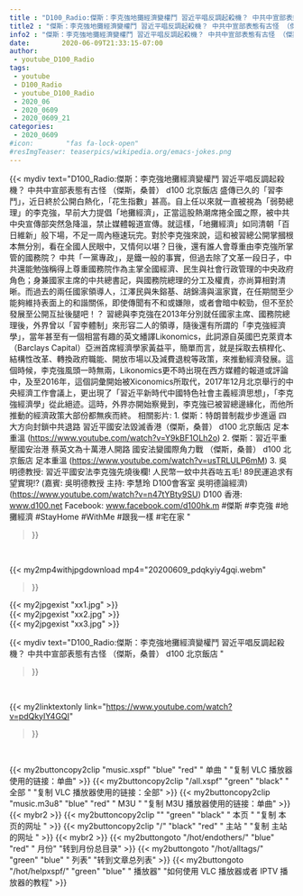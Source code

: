 ```yaml
---
title : "D100_Radio:傑斯：李克強地攤經濟變權鬥 習近平唱反調起殺機？ 中共中宣部表態有古怪 （傑斯，桑普） d100 北京飯店 "
title2 : "傑斯：李克強地攤經濟變權鬥 習近平唱反調起殺機？ 中共中宣部表態有古怪 （傑斯，桑普） d100 北京飯店 "
info2 : "傑斯：李克強地攤經濟變權鬥 習近平唱反調起殺機？ 中共中宣部表態有古怪 （傑斯，桑普） d100 北京飯店  盛傳已久的「習李鬥」，近日終於公開白熱化，「花生指數」甚高。自上任以來就一直被視為「弱勢總理」的李克強，早前大力提倡「地攤經濟」，正當這股熱潮席捲全國之際，被中共中央宣傳部突然急降溫，禁止媒體報道宣傳。就這樣，「地攤經濟」如同清朝「百日維新」般下場，不足一周內極速玩完。對於李克強來說，這和被習總公開掌摑根本無分別，看在全國人民眼中，又情何以堪？日後，還有誰人會尊重由李克強所掌管的國務院？  中共「一黨專政」，是鐵一般的事實，但過去除了文革一段日子，中共還能勉強稱得上尊重國務院作為主掌全國經濟、民生與社會行政管理的中央政府角色；身兼國家主席的中共總書記，與國務院總理的分工及權責，亦尚算相對清晰。而過去的兩任國家領導人，江澤民與朱鎔基、胡錦濤與溫家寶，在任期間至少能夠維持表面上的和諧關係，即使傳聞有不和或嫌隙，或者會暗中較勁，但不至於發展至公開互扯後腿吧！？  習總與李克強在2013年分別就任國家主席、國務院總理後，外界曾以「習李體制」來形容二人的領導，隨後還有所謂的「李克強經濟學」，當年甚至有一個相當有趣的英文繙譯Likonomics，此詞源自英國巴克萊資本（Barclays Capital）亞洲首席經濟學家黃益平，簡單而言，就是採取去槓桿化、結構性改革、轉換政府職能、開放市場以及減費退稅等政策，來推動經濟發展。這個時候，李克強風頭一時無兩，Likonomics更不時出現在西方媒體的報道或評論中，及至2016年，這個詞彙開始被Xiconomics所取代，2017年12月北京舉行的中央經濟工作會議上，更出現了「習近平新時代中國特色社會主義經濟思想」，「李克強經濟學」從此絕迹。這時，外界亦開始察覺到，李克強已被習總邊緣化，而他所推動的經濟政策大部份都無疾而終。  相關影片: 1. 傑斯：特朗普制裁步步進逼 四大方向封鎖中共退路 習近平國安法毀滅香港（傑斯，桑普） d100 北京飯店 足本重溫 (https://www.youtube.com/watch?v=Y9kBF1OLh2o) 2. 傑斯：習近平重壓國安治港 蔡英文為十萬港人開路  國安法變國際角力戰 （傑斯，桑普） d100 北京飯店 足本重溫 (https://www.youtube.com/watch?v=usTRLULP6mM) 3. 吳明德教授: 習近平國安法李克強先燒後欄! 人民幣一蚊中共吞咗五毛! 89民運追求有望實現!?  (嘉賓: 吳明德教授 主持: 李慧玲 D100會客室 吳明德論經濟) (https://www.youtube.com/watch?v=n47tYBty9SU)  D100 香港: www.d100.net Facebook: www.facebook.com/d100hk.m  #傑斯 #李克強 #地攤經濟 #StayHome #WithMe #跟我一樣 #宅在家 "
date:        2020-06-09T21:33:15-07:00
author:
 - youtube_D100_Radio
tags:
 - youtube
 - D100_Radio
 - youtube_D100_Radio
 - 2020_06
 - 2020_0609
 - 2020_0609_21
categories:
 - 2020_0609
#icon:        "fas fa-lock-open"
#resImgTeaser: teaserpics/wikipedia.org/emacs-jokes.png
---
```


{{< mydiv text="D100_Radio:傑斯：李克強地攤經濟變權鬥 習近平唱反調起殺機？ 中共中宣部表態有古怪 （傑斯，桑普） d100 北京飯店  盛傳已久的「習李鬥」，近日終於公開白熱化，「花生指數」甚高。自上任以來就一直被視為「弱勢總理」的李克強，早前大力提倡「地攤經濟」，正當這股熱潮席捲全國之際，被中共中央宣傳部突然急降溫，禁止媒體報道宣傳。就這樣，「地攤經濟」如同清朝「百日維新」般下場，不足一周內極速玩完。對於李克強來說，這和被習總公開掌摑根本無分別，看在全國人民眼中，又情何以堪？日後，還有誰人會尊重由李克強所掌管的國務院？  中共「一黨專政」，是鐵一般的事實，但過去除了文革一段日子，中共還能勉強稱得上尊重國務院作為主掌全國經濟、民生與社會行政管理的中央政府角色；身兼國家主席的中共總書記，與國務院總理的分工及權責，亦尚算相對清晰。而過去的兩任國家領導人，江澤民與朱鎔基、胡錦濤與溫家寶，在任期間至少能夠維持表面上的和諧關係，即使傳聞有不和或嫌隙，或者會暗中較勁，但不至於發展至公開互扯後腿吧！？  習總與李克強在2013年分別就任國家主席、國務院總理後，外界曾以「習李體制」來形容二人的領導，隨後還有所謂的「李克強經濟學」，當年甚至有一個相當有趣的英文繙譯Likonomics，此詞源自英國巴克萊資本（Barclays Capital）亞洲首席經濟學家黃益平，簡單而言，就是採取去槓桿化、結構性改革、轉換政府職能、開放市場以及減費退稅等政策，來推動經濟發展。這個時候，李克強風頭一時無兩，Likonomics更不時出現在西方媒體的報道或評論中，及至2016年，這個詞彙開始被Xiconomics所取代，2017年12月北京舉行的中央經濟工作會議上，更出現了「習近平新時代中國特色社會主義經濟思想」，「李克強經濟學」從此絕迹。這時，外界亦開始察覺到，李克強已被習總邊緣化，而他所推動的經濟政策大部份都無疾而終。  相關影片: 1. 傑斯：特朗普制裁步步進逼 四大方向封鎖中共退路 習近平國安法毀滅香港（傑斯，桑普） d100 北京飯店 足本重溫 (https://www.youtube.com/watch?v=Y9kBF1OLh2o) 2. 傑斯：習近平重壓國安治港 蔡英文為十萬港人開路  國安法變國際角力戰 （傑斯，桑普） d100 北京飯店 足本重溫 (https://www.youtube.com/watch?v=usTRLULP6mM) 3. 吳明德教授: 習近平國安法李克強先燒後欄! 人民幣一蚊中共吞咗五毛! 89民運追求有望實現!?  (嘉賓: 吳明德教授 主持: 李慧玲 D100會客室 吳明德論經濟) (https://www.youtube.com/watch?v=n47tYBty9SU)  D100 香港: www.d100.net Facebook: www.facebook.com/d100hk.m  #傑斯 #李克強 #地攤經濟 #StayHome #WithMe #跟我一樣 #宅在家 "
>}}
<br>


{{< my2mp4withjpgdownload mp4="20200609_pdqkyiy4gqi.webm"
>}}

{{< my2jpgexist "xx1.jpg" >}}<br>
{{< my2jpgexist "xx2.jpg" >}}<br>
{{< my2jpgexist "xx3.jpg" >}}<br>



{{< mydiv text="D100_Radio:傑斯：李克強地攤經濟變權鬥 習近平唱反調起殺機？ 中共中宣部表態有古怪 （傑斯，桑普） d100 北京飯店 "
>}}
<br>

{{< my2linktextonly link="https://www.youtube.com/watch?v=pdQkyIY4GQI"
>}}


<br>

{{< my2buttoncopy2clip "music.xspf"        "blue"   "red"    " 单曲 "  "复制 VLC 播放器使用的链接：单曲" >}} {{< my2buttoncopy2clip "/all.xspf"         "green"  "black"  " 全部 "  "复制 VLC 播放器使用的链接：全部" >}} {{< my2buttoncopy2clip "music.m3u8"        "blue"   "red"    " M3U  "    "复制 M3U 播放器使用的链接：单曲" >}} {{< mybr2 >}} {{< my2buttoncopy2clip ""                  "green"  "black"  " 本页 "    "复制 本页的网址 " >}} {{< my2buttoncopy2clip "/"                 "black"  "red"    " 主站 "    "复制 主站的网址 " >}} {{< mybr2 >}} {{< my2buttongoto      "/hot/endothers/"   "blue"   "red"    " 月份"   "转到月份总目录" >}} {{< my2buttongoto      "/hot/alltags/"     "green"  "blue"   " 列表"   "转到文章总列表" >}} {{< my2buttongoto      "/hot/helpxspf/"    "green"  "blue"   " 播放器" "如何使用 VLC 播放器或者 IPTV 播放器的教程" >}} 

